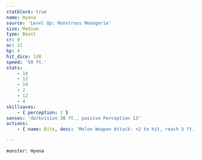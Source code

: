 ```yaml
---
statblock: true
name: Hyena
source: 'Level Up: Monstrous Menagerie'
size: Medium
type: Beast
cr: 0
ac: 11
hp: 4
hit_dice: 1d8
speed: '50 ft.'
stats:
    - 10
    - 12
    - 10
    - 2
    - 12
    - 4
skillsaves:
    - { perception: 3 }
senses: 'darkvision 30 ft., passive Perception 13'
actions:
    - { name: Bite, desc: 'Melee Weapon Attack: +2 to hit, reach 5 ft., one target. Hit: 2 (1d4) piercing damage. If this damage reduces the target to 0 hit points, the hyena can use its bonus action to move half its Speed and make a second bite attack.' }

---
```

```statblock
monster: Hyena
```
